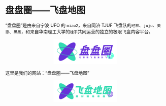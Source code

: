 # 盘盘圈——飞盘地图

“盘盘圈”是由来自宁波 UFO 的 ```miao2```，来自同济 TJUF 飞盘队的```经林```、```juju```、```美惠```、```黑黑```，和来自华南理工大学的```桂宇```共同运营的独立的极限飞盘内容平台。

<center class="half">
    <img src="./assets/img/frisbee_logo.svg" width="200"/>
</center>



这里是我们的网站：“盘盘圈——飞盘地图”

<center class="half">
    <img src="./assets/img/frisbee_logo_head.png" width="200"/>
</center>
